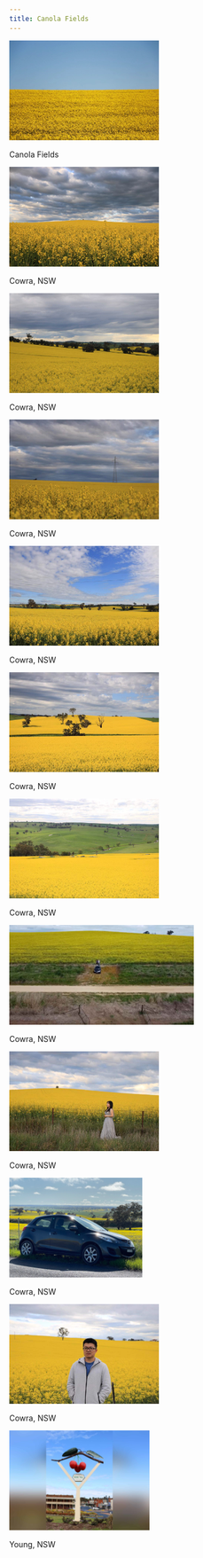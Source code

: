 ```yaml
---
title: Canola Fields
---
```



<div id="banner">
	<div class="inline-block" style="display:inline-block;"><a href="Cowra_3.jpg"><img src="Cowra_3.jpg" style="height: 180px;"></a><div><p>Canola Fields</p></div></div>
	<div class="inline-block" style="display:inline-block;"><a href="Cowra_1.jpg"><img src="Cowra_1.jpg" style="height: 180px;"></a><div><p>Cowra, NSW</p></div></div>
	<div class="inline-block" style="display:inline-block;"><a href="Cowra_2.jpg"><img src="Cowra_2.jpg" style="height: 180px;"></a><div><p>Cowra, NSW</p></div></div>
	<div class="inline-block" style="display:inline-block;"><a href="Cowra_4.jpg"><img src="Cowra_4.jpg" style="height: 180px;"></a><div><p>Cowra, NSW</p></div></div>
	<div class="inline-block" style="display:inline-block;"><a href="Cowra_5.jpg"><img src="Cowra_5.jpg" style="height: 180px;"></a><div><p>Cowra, NSW</p></div></div>
	<div class="inline-block" style="display:inline-block;"><a href="Cowra_6.jpg"><img src="Cowra_6.jpg" style="height: 180px;"></a><div><p>Cowra, NSW</p></div></div>
	<div class="inline-block" style="display:inline-block;"><a href="Cowra_7.jpg"><img src="Cowra_7.jpg" style="height: 180px;"></a><div><p>Cowra, NSW</p></div></div>
	<div class="inline-block" style="display:inline-block;"><a href="Cowra_11.jpg"><img src="Cowra_11.jpg" style="height: 180px;"></a><div><p>Cowra, NSW</p></div></div>
	<div class="inline-block" style="display:inline-block;"><a href="Cowra_8.jpg"><img src="Cowra_8.jpg" style="height: 180px;"></a><div><p>Cowra, NSW</p></div></div>
	<div class="inline-block" style="display:inline-block;"><a href="Cowra_10.jpg"><img src="Cowra_10.jpg" style="height: 180px;"></a><div><p>Cowra, NSW</p></div></div>
	<div class="inline-block" style="display:inline-block;"><a href="Cowra_12.jpg"><img src="Cowra_12.jpg" style="height: 180px;"></a><div><p>Cowra, NSW</p></div></div>
	<div class="inline-block" style="display:inline-block;"><a href="Young.jpg"><img src="Young.jpg" style="height: 180px;"></a><div><p>Young, NSW</p></div></div>
</div>


